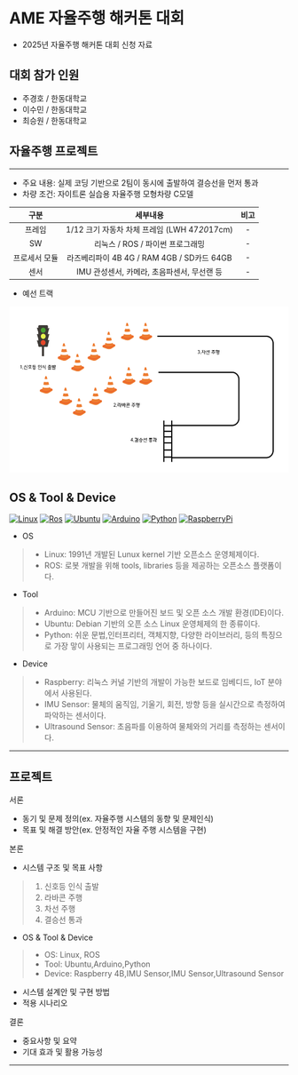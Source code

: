 # AME 자율주행 해커톤 대회
* 2025년 자율주행 해커톤 대회 신청 자료

## 대회 참가 인원
* 주경호 / 한동대학교
* 이수민 / 한동대학교
* 최승원 / 한동대학교

## 자율주행 프로젝트
---
* 주요 내용: 실제 코딩 기반으로 2팀이 동시에 출발하여 결승선을 먼저 통과
* 차량 조건: 자이트론 실습용 자율주행 모형차량 C모델

| 구분 | 세부내용 | 비고 |
| :------------: | :------------------------------: | :------------: |
| 프레임 | 1/12 크기 자동차 차체 프레임 (LWH 47*20*17cm) | - |
| SW | 리눅스 / ROS / 파이썬 프로그래밍 | - |
| 프로세서 모듈 | 라즈베리파이 4B 4G / RAM 4GB / SD카드 64GB | - |
| 센서 | IMU 관성센서, 카메라, 초음파센서, 무선랜 등 | - |

* 예선 트랙
<img src="image/track.png" width="600" height ="300">


## OS & Tool & Device
[![Linux](https://img.shields.io/badge/-Linux-FCC624?logo=Linux&style=flat-square&logoColor=black)](https://www.kernel.org)
[![Ros](https://img.shields.io/badge/-ROS-22314E?logo=Ros&style=flat-square&logoColor=white)](https://www.ros.org)
[![Ubuntu](https://img.shields.io/badge/-Ubuntu-E95420?logo=Ubuntu&style=flat-square&logoColor=white)](https://ubuntu.com)
[![Arduino](https://img.shields.io/badge/Arduino-00878F?logo=arduino&style=flat-square&logoColor=fff&style=plastic)](https://www.arduino.cc)
[![Python](https://img.shields.io/badge/Python-3776AB?style=flat-square&logo=Python&logoColor=white)](https://www.python.org)
[![RaspberryPi](https://img.shields.io/badge/-RaspberryPi-C51A4A?style=flat-square&logo=Raspberry-Pi)](https://www.raspberrypi.com)
* OS
>* Linux: 1991년 개발된 Lunux kernel 기반 오픈소스 운영체제이다.
>* ROS: 로봇 개발을 위해 tools, libraries 등을 제공하는 오픈소스 플랫폼이다.
* Tool
>* Arduino: MCU 기반으로 만들어진 보드 및 오픈 소스 개발 환경(IDE)이다.
>* Ubuntu: Debian 기반의 오픈 소스 Linux 운영체제의 한 종류이다.
>* Python: 쉬운 문법,인터프리터, 객체지향, 다양한 라이브러리, 등의 특징으로 가장 맣이 사용되는 프로그래밍 언어 중 하나이다.
* Device
>* Raspberry:  리눅스 커널 기반의 개발이 가능한 보드로 임베디드, IoT 분야에서 사용된다.
>* IMU Sensor: 물체의 움직임, 기울기, 회전, 방향 등을 실시간으로 측정하여 파악하는 센서이다.
>* Ultrasound Sensor: 초음파를 이용하여 물체와의 거리를 측정하는 센서이다.
---
## 프로젝트 

서론
* 동기 및 문제 정의(ex. 자율주행 시스템의 동향 및 문제인식)
* 목표 및 해결 방안(ex. 안정적인 자율 주행 시스템을 구현)

본론
* 시스템 구조 및 목표 사항 
>1. 신호등 인식 출발
>2. 라바콘 주행
>3. 차선 주행
>4. 결승선 통과
* OS & Tool & Device
>* OS: Linux, ROS
>* Tool: Ubuntu,Arduino,Python
>* Device: Raspberry 4B,IMU Sensor,IMU Sensor,Ultrasound Sensor
* 시스템 설계안 및 구현 방법
* 적용 시나리오

결론
* 중요사항 및 요약
* 기대 효과 및 활용 가능성


---

